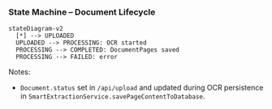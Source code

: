 ### State Machine – Document Lifecycle

```mermaid
stateDiagram-v2
  [*] --> UPLOADED
  UPLOADED --> PROCESSING: OCR started
  PROCESSING --> COMPLETED: DocumentPages saved
  PROCESSING --> FAILED: error
```

Notes:
- `Document.status` set in `/api/upload` and updated during OCR persistence in `SmartExtractionService.savePageContentToDatabase`.


